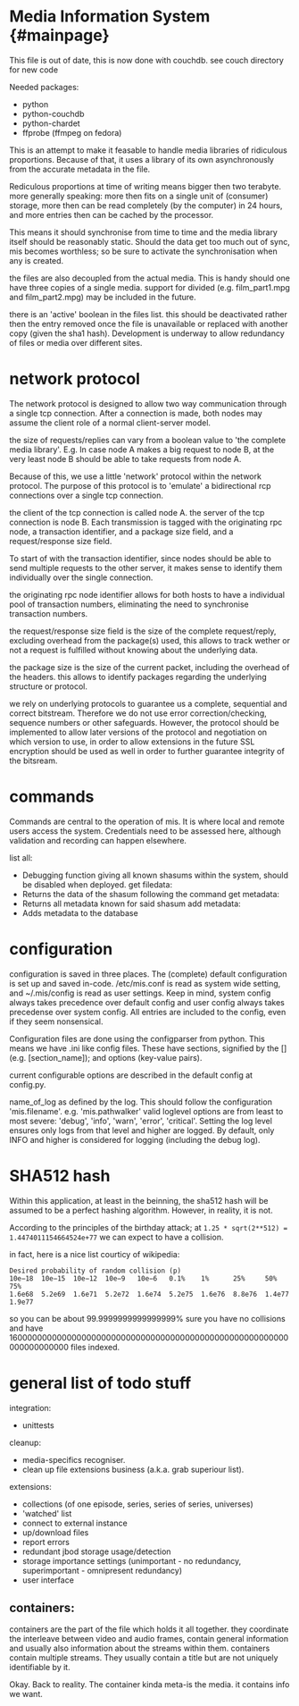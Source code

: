Media Information System                                     {#mainpage}
========================

This file is out of date, this is now done with couchdb. see couch
directory for new code

Needed packages:
- python
- python-couchdb
- python-chardet
- ffprobe (ffmpeg on fedora)

This is an attempt to make it feasable to handle media libraries of
ridiculous proportions. Because of that, it uses a library of its own
asynchronously from the accurate metadata in the file.

Rediculous proportions at time of writing means bigger then two
terabyte. more generally speaking: more then fits on a single unit of
(consumer) storage, more then can be read completely (by the computer)
in 24 hours, and more entries then can be cached by the processor.

This means it should synchronise from time to time and the media library
itself should be reasonably static. Should the data get too much out of
sync, mis becomes worthless; so be sure to activate the synchronisation
when any is created.

the files are also decoupled from the actual media. This is handy should
one have three copies of a single media. support for divided (e.g.
film_part1.mpg and film_part2.mpg) may be included in the future.

there is an 'active' boolean in the files list. this should be
deactivated rather then the entry removed once the file is unavailable
or replaced with another copy (given the sha1 hash). Development is
underway to allow redundancy of files or media over different sites.

network protocol
================
The network protocol is designed to allow two way communication through
a single tcp connection. After a connection is made, both nodes may
assume the client role of a normal client-server model.

the size of requests/replies can vary from a boolean value to 'the
complete media library'. E.g. In case node A makes a big request to node
B, at the very least node B should be able to take requests from node A.

Because of this, we use a little 'network' protocol within the network
protocol.  The purpose of this protocol is to 'emulate' a bidirectional
rcp connections over a single tcp connection.

the client of the tcp connection is called node A. the server of the tcp
connection is node B. Each transmission is tagged with the originating
rpc node, a transaction identifier, and a package size field, and a
request/response size field.

To start of with the transaction identifier, since nodes should be able
to send multiple requests to the other server, it makes sense to
identify them individually over the single connection.

the originating rpc node identifier allows for both hosts to have a
individual pool of transaction numbers, eliminating the need to
synchronise transaction numbers.

the request/response size field is the size of the complete
request/reply, excluding overhead from the package(s) used, this allows
to track wether or not a request is fulfilled without knowing about the
underlying data.

the package size is the size of the current packet, including the
overhead of the headers. this allows to identify packages regarding the
underlying structure or protocol.

we rely on underlying protocols to guarantee us a complete, sequential
and correct bitstream. Therefore we do not use error
correction/checking, sequence numbers or other safeguards. However, the
protocol should be implemented to allow later versions of the protocol
and negotiation on which version to use, in order to allow extensions in
the future SSL encryption should be used as well in order to further
guarantee integrity of the bitsream.

commands
========
Commands are central to the operation of mis. It is where local and
remote users access the system. Credentials need to be assessed here,
although validation and recording can happen elsewhere.

list all:
- Debugging function giving all known shasums within the system,
  should be disabled when deployed.
get filedata:
- Returns the data of the shasum following the command
get metadata:
- Returns all metadata known for said shasum
add metadata:
- Adds metadata to the database

configuration
=============
configuration is saved in three places. The (complete) default
configuration is set up and saved in-code. /etc/mis.conf is read as
system wide setting, and ~/.mis/config is read as user settings. Keep in
mind, system  config always takes precedence over default config and
user config always takes precedense over system config. All entries are
included to the config, even if they seem nonsensical.

Configuration files are done using the configparser from python. This
means we have .ini like config files. These have sections, signified by
the [] (e.g. [section_name]); and options (key-value pairs).

current configurable options are described in the default config at
config.py.

name_of_log as defined by the log. This should follow the configuration
'mis.filename'. e.g. 'mis.pathwalker' valid loglevel options are from
least to most severe: 'debug', 'info', 'warn', 'error', 'critical'.
Setting the log level ensures only logs from that level and higher are
logged. By default, only INFO and higher is considered for logging
(including the debug log).

SHA512 hash
===========
Within this application, at least in the beinning, the sha512 hash will
be assumed to be a perfect hashing algorithm. However, in reality, it is
not.

According to the principles of the birthday attack; at `1.25 *
sqrt(2**512) = 1.4474011154664524e+77` we can expect to have a
collision.

in fact, here is a nice list courticy of wikipedia:

    Desired probability of random collision (p)
    10e−18  10e−15  10e−12  10e−9   10e−6   0.1%    1%      25%     50%     75%
    1.6e68  5.2e69  1.6e71  5.2e72  1.6e74  5.2e75  1.6e76  8.8e76  1.4e77  1.9e77

so you can be about 99.9999999999999999% sure you have no collisions and
have
160000000000000000000000000000000000000000000000000000000000000000000
files indexed.

general list of todo stuff
==========================

integration:
- unittests

cleanup:
- media-specifics recogniser.
- clean up file extensions business (a.k.a. grab superiour list).

extensions:
- collections (of one episode, series, series of series, universes)
 - 'watched' list
- connect to external instance
 - up/download files
- report errors
- redundant jbod storage usage/detection
- storage importance settings (unimportant - no redundancy,
                               superimportant - omnipresent redundancy)
- user interface


containers:
-----------

containers are the part of the file which holds it all together.  they
coordinate the interleave between video and audio frames, contain
general information and usually also information about the streams
within them. containers contain multiple streams. They usually contain a
title but are not uniquely identifiable by it.

Okay. Back to reality. The container kinda meta-is the media. it
contains info we want.
